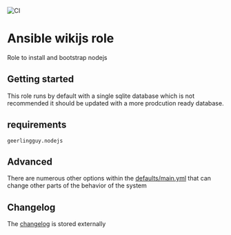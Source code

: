 ![CI](https://github.com/Darkbat91/ansible-role-wikijs/workflows/CI/badge.svg?branch=main)

# Ansible wikijs role
Role to install and bootstrap nodejs

## Getting started
This role runs by default with a single sqlite database which is not recommended it should be updated with a more prodcution ready database.

## requirements
```
geerlingguy.nodejs
```

## Advanced

There are numerous other options within the [defaults/main.yml](./defaults/main.yml) that can change other parts of the behavior of the system

## Changelog
The [changelog](./CHANGELOG.md) is stored externally
